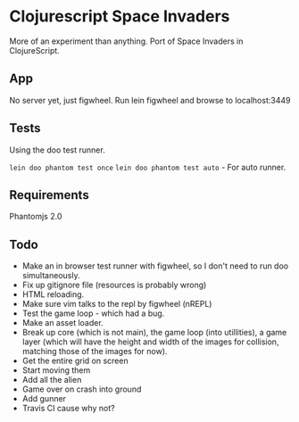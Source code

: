 # Clojurescript Space Invaders

More of an experiment than anything. Port of Space Invaders in ClojureScript.

## App

No server yet, just figwheel. Run lein figwheel and browse to localhost:3449

## Tests

Using the doo test runner.

`lein doo phantom test once`
`lein doo phantom test auto` - For auto runner.

## Requirements

Phantomjs 2.0

## Todo

- Make an in browser test runner with figwheel, so I don't need to run doo simultaneously.
- Fix up gitignore file (resources is probably wrong)
- HTML reloading.
- Make sure vim talks to the repl by figwheel (nREPL)
- Test the game loop - which had a bug.
- Make an asset loader.
- Break up core (which is not main), the game loop (into utillities), a game layer (which will have the height and width of the images for collision, matching those of the images for now).
- Get the entire grid on screen
- Start moving them
- Add all the alien
- Game over on crash into ground
- Add gunner
- Travis CI cause why not?

